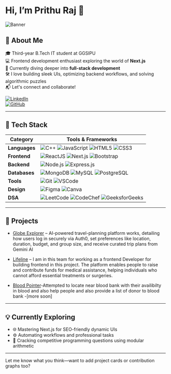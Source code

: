 # Hi, I’m Prithu Raj 👋

![Banner](hm_banner.gif)

## 🚀 About Me

🎓 Third-year B.Tech IT student at GGSIPU  
💻 Frontend development enthusiast exploring the world of **Next.js**  
🌱 Currently diving deeper into **full-stack development**  
🛠️ I love building sleek UIs, optimizing backend workflows, and solving algorithmic puzzles  
📬 Let's connect and collaborate!

[![LinkedIn](https://img.shields.io/badge/LinkedIn-%230A66C2.svg?&style=for-the-badge&logo=LinkedIn&logoColor=white)](https://www.linkedin.com/in/prithu-raj/)  
[![GitHub](https://img.shields.io/badge/GitHub-%23181717.svg?&style=for-the-badge&logo=github&logoColor=white)](https://github.com/prithu12)

---

## 🧰 Tech Stack

| Category        | Tools & Frameworks |
|----------------|--------------------|
| **Languages**  | ![C++](https://img.shields.io/badge/C++-%2300599C.svg?&style=for-the-badge&logo=c%2B%2B&logoColor=white) ![JavaScript](https://img.shields.io/badge/JavaScript-%23323330.svg?&style=for-the-badge&logo=JavaScript&logoColor=F7DF1E) ![HTML5](https://img.shields.io/badge/HTML5-%23E34F26.svg?&style=for-the-badge&logo=HTML5&logoColor=white) ![CSS3](https://img.shields.io/badge/CSS3-%231572B6.svg?&style=for-the-badge&logo=CSS3&logoColor=white) |
| **Frontend**   | ![ReactJS](https://img.shields.io/badge/React-v18.2-%2361DAFB.svg?&style=for-the-badge&logo=react&logoColor=black) ![Next.js](https://img.shields.io/badge/Next.js-%23000000.svg?&style=for-the-badge&logo=nextdotjs&logoColor=white) ![Bootstrap](https://img.shields.io/badge/Bootstrap-%23563D7C.svg?&style=for-the-badge&logo=Bootstrap&logoColor=white) |
| **Backend**    | ![Node.js](https://img.shields.io/badge/Node.js-%23339933.svg?&style=for-the-badge&logo=nodedotjs&logoColor=white) ![Express.js](https://img.shields.io/badge/Express.js-%23000000.svg?&style=for-the-badge&logo=express&logoColor=white) |
| **Databases**  | ![MongoDB](https://img.shields.io/badge/MongoDB-%2347A248.svg?&style=for-the-badge&logo=mongodb&logoColor=white) ![MySQL](https://img.shields.io/badge/MySQL-%2300758F.svg?&style=for-the-badge&logo=mysql&logoColor=white) ![PostgreSQL](https://img.shields.io/badge/PostgreSQL-%23316192.svg?&style=for-the-badge&logo=postgresql&logoColor=white) |
| **Tools**      | ![Git](https://img.shields.io/badge/Git-%23F05032.svg?&style=for-the-badge&logo=git&logoColor=white) ![VSCode](https://img.shields.io/badge/VSCode-%23007ACC.svg?&style=for-the-badge&logo=visual-studio-code&logoColor=white) |
| **Design**     | ![Figma](https://img.shields.io/badge/Figma-%23000000.svg?&style=for-the-badge&logo=figma&logoColor=white) ![Canva](https://img.shields.io/badge/Canva-%2300C4CC.svg?&style=for-the-badge&logo=canva&logoColor=white) |
| **DSA** | ![LeetCode](https://img.shields.io/badge/LeetCode-%23007ACC.svg?&style=for-the-badge&logo=leetcode&logoColor=white) ![CodeChef](https://img.shields.io/badge/CodeChef-%2338353A.svg?&style=for-the-badge&logo=codechef&logoColor=white) ![GeeksforGeeks](https://img.shields.io/badge/GeeksforGeeks-%2300C853.svg?&style=for-the-badge&logo=geeksforgeeks&logoColor=white)


---

## 📌 Projects

- [Globe Explorer](https://github.com/prithu12/GLOBE-EXPLORER) – AI-powered travel-planning platform works, detailing how users log in securely via Auth0, set preferences like location, duration, budget, and group size, and receive curated trip plans from Gemini AI
- [Lifeline](https://github.com/priyanshushrma01/Lifeline) – I am in this team for working as a frontend Developer for building frontend in this project. The platform enables people to raise and contribute funds for medical assistance, helping individuals who cannot afford essential treatments or surgeries.

- [Blood Pointer](https://github.com/prithu12/blood-pointer)-Attempted to locate near blood bank with their availibilty in blood and also help people and also provide a list of donor to blood bank
-[more soon]
---

## 💡 Currently Exploring

- 🌐 Mastering Next.js for SEO-friendly dynamic UIs  
- ⚙️ Automating workflows and professional tasks  
- 🧠 Cracking competitive programming questions using modular arithmetic

---

Let me know what you think—want to add project cards or contribution graphs too?
